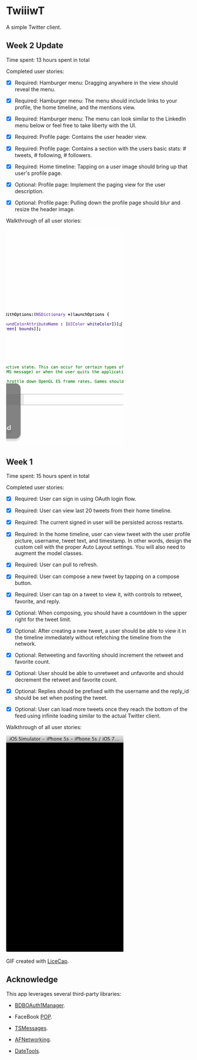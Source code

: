 TwiiiwT
=======

A simple Twitter client.

Week 2 Update
-------------

Time spent: 13 hours spent in total

Completed user stories:
 * [x] Required: Hamburger menu: Dragging anywhere in the view should reveal the menu.
 * [x] Required: Hamburger menu: The menu should include links to your profile, the home timeline, and the mentions view.
 * [x] Required: Hamburger menu: The menu can look similar to the LinkedIn menu below or feel free to take liberty with the UI.
 * [x] Required: Profile page: Contains the user header view.
 * [x] Required: Profile page: Contains a section with the users basic stats: # tweets, # following, # followers.
 * [x] Required: Home timeline: Tapping on a user image should bring up that user's profile page.
 
 * [x] Optional: Profile page: Implement the paging view for the user description.
 * [x] Optional: Profile page: Pulling down the profile page should blur and resize the header image.

Walkthrough of all user stories:

![Video Walkthrough](TwiiiwT2.gif) 


Week 1
------

Time spent: 15 hours spent in total

Completed user stories:
 * [x] Required: User can sign in using OAuth login flow.
 * [x] Required: User can view last 20 tweets from their home timeline.
 * [x] Required: The current signed in user will be persisted across restarts.
 * [x] Required: In the home timeline, user can view tweet with the user profile picture, username, tweet text, and timestamp.
                 In other words, design the custom cell with the proper Auto Layout settings.
                 You will also need to augment the model classes.
 * [x] Required: User can pull to refresh.
 * [x] Required: User can compose a new tweet by tapping on a compose button.
 * [x] Required: User can tap on a tweet to view it, with controls to retweet, favorite, and reply.
 
 * [x] Optional: When composing, you should have a countdown in the upper right for the tweet limit.
 * [x] Optional: After creating a new tweet, a user should be able to view it in the timeline immediately without refetching the timeline from the network.
 * [x] Optional: Retweeting and favoriting should increment the retweet and favorite count.
 * [x] Optional: User should be able to unretweet and unfavorite and should decrement the retweet and favorite count.
 * [x] Optional: Replies should be prefixed with the username and the reply_id should be set when posting the tweet.
 * [x] Optional: User can load more tweets once they reach the bottom of the feed using infinite loading similar to the actual Twitter client.


Walkthrough of all user stories:

![Video Walkthrough](TwiiiwT.gif)

GIF created with [LiceCap](http://www.cockos.com/licecap/).


## Acknowledge

This app leverages several third-party libraries:

 * [BDBOAuth1Manager](https://github.com/bdbergeron/BDBOAuth1Manager).

 * FaceBook [POP](https://github.com/facebook/pop).
 
 * [TSMessages](https://github.com/toursprung/TSMessages).

 * [AFNetworking](https://github.com/AFNetworking/AFNetworking).
 
 * [DateTools](https://github.com/MatthewYork/DateTools).
